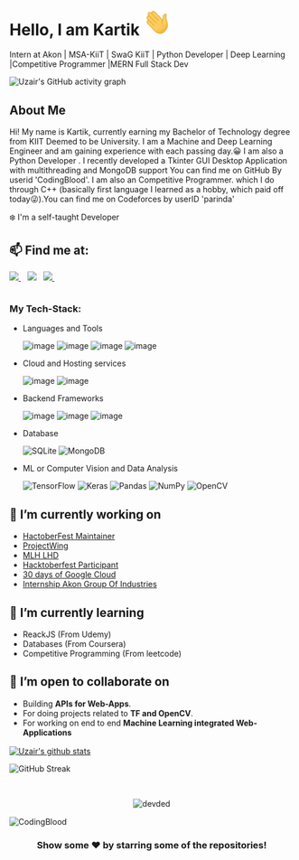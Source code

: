 # Hello, I am Kartik <img src="https://raw.githubusercontent.com/ABSphreak/ABSphreak/master/gifs/Hi.gif" width="50px">
Intern at Akon | MSA-KiiT | SwaG KiiT | Python Developer | Deep Learning |Competitive Programmer |MERN Full Stack Dev

![Uzair's GitHub activity graph](https://activity-graph.herokuapp.com/graph?username=CodingBlood&theme=react-dark&hide_border=true&area=true)



## About Me
Hi!
My name is Kartik, currently earning my Bachelor of Technology degree from KIIT Deemed to be University.
I am a Machine and Deep Learning Engineer and am gaining experience with each passing day.😀
I am also a Python Developer . I recently developed a Tkinter GUI Desktop Application with multithreading and MongoDB support
You can find me on GitHub By userid 'CodingBlood'. I am also an Competitive Programmer. which I do through C++ (basically first language I learned as a hobby, which paid off today😜).You can find me on Codeforces by userID 'parinda'

❄️ I'm a self-taught Developer
## 📫 Find me at:

<table>
  <tr>
    <a href="https://www.linkedin.com/in/kartik-agarwal-9a03911b6/">
    <img src="https://img.shields.io/badge/linkedin-%230077B5.svg?&style=for-the-badge&logo=linkedin&logoColor=white" />
  </a>&nbsp;&nbsp;
   <a href="mailto:kartik.agarwal.192.168@gmail.com"><img src="https://img.shields.io/badge/Gmail-D14836?style=for-the-badge&logo=gmail&logoColor=white"></a>&nbsp;&nbsp;
    <a href="https://codeforces.com/profile/parinda">
    <img src="https://img.shields.io/badge/-CodeForces-FFA116?style=for-the-badge&logo=Codeforces&logoColor=black" />        
  </a>&nbsp;&nbsp;
</table>

### My Tech-Stack:
* Languages and Tools

  ![image](https://img.shields.io/badge/C-00599C?style=for-the-badge&logo=c%2B%2B&logoColor=white)
  ![image](https://img.shields.io/badge/Python-14354C?style=for-the-badge&logo=python&logoColor=white)
  ![image](https://img.shields.io/badge/Javascript-F7DF1E?style=for-the-badge&logo=Javascript&logoColor=black)
  ![image](https://img.shields.io/badge/C++-FF6C37?style=for-the-badge&logo=C&logoColor=white)

* Cloud and Hosting services

  ![image](https://img.shields.io/badge/Heroku-0089D6?style=for-the-badge&logo=Heroku&logoColor=white)
  ![image](https://img.shields.io/badge/Google_Cloud-4285F4?style=for-the-badge&logo=google-cloud&logoColor=white)


* Backend Frameworks


  ![image](https://img.shields.io/badge/Node.js-339933?style=for-the-badge&logo=nodedotjs&logoColor=white)
  ![image](https://img.shields.io/badge/npm-CB3837?style=for-the-badge&logo=npm&logoColor=white)
  ![image](https://img.shields.io/badge/Express.js-000000?style=for-the-badge&logo=express&logoColor=white)



* Database

  <img alt="SQLite" src ="https://img.shields.io/badge/sqlite-%2307405e.svg?&style=for-the-badge&logo=sqlite&logoColor=white"/>
  <img alt="MongoDB" src ="https://img.shields.io/badge/MongoDB-4EA94B?style=for-the-badge&logo=mongodb&logoColor=white"/>

* ML or Computer Vision and Data Analysis

  <img alt="TensorFlow" src="https://img.shields.io/badge/TensorFlow%20-%23FF6F00.svg?&style=for-the-badge&logo=TensorFlow&logoColor=white" />
  <img alt="Keras" src="https://img.shields.io/badge/Keras%20-%23D00000.svg?&style=for-the-badge&logo=Keras&logoColor=white"/>
  <img alt="Pandas" src="https://img.shields.io/badge/pandas%20-%23150458.svg?&style=for-the-badge&logo=pandas&logoColor=white" />
  <img alt="NumPy" src="https://img.shields.io/badge/numpy%20-%23013243.svg?&style=for-the-badge&logo=numpy&logoColor=white" />
  <img alt="OpenCV" src="https://img.shields.io/badge/OpenCV%20-%23D00000.svg?&style=for-the-badge&logo=opencv&logoColor=white" />


 

## 🔭 I’m currently working on
* [HactoberFest Maintainer](https://github.com/CodingBlood/Small_Projects)
* [ProjectWing](https://github.com/MSCKIIT/Gesture-Navigation-System)
* [MLH LHD](https://localhackday.mlh.io/)
* [Hacktoberfest Participant](https://hacktoberfest.digitalocean.com/profile)
* [30 days of Google Cloud](https://www.qwiklabs.com/)
* [Internship Akon Group Of Industries](www.ProjectIsConfidential.com)

## 🌱 I’m currently learning

* ReackJS (From Udemy)
* Databases (From Coursera)
* Competitive Programming (From leetcode)


## 👯 I’m open to collaborate on

* Building **APIs for Web-Apps**.
* For doing projects related to **TF and OpenCV**.
* For working on end to end **Machine Learning integrated Web-Applications**

<a href="https://github.com/CodingBlood">
 <img align="center" src="https://github-readme-stats.vercel.app/api?username=CodingBlood&show_icons=true&theme=dark&line_height=27&title_color=2EDDD5&bg_color=000000&hide_border=1" alt="Uzair's github stats"/>
</a>

![GitHub Streak](https://github-readme-streak-stats.herokuapp.com?user=CodingBlood&theme=great-gatsby&hide_border=true&sideNums=2EDDD5&background=000000&ring=1CC6DD&border=DD2727&currStreakNum=2ACBDD)

<br>
<p align="center"> <img src="https://komarev.com/ghpvc/?username=CodingBlood" alt="devded" /> </p>

<p><img align="center" src="https://github-readme-stats.vercel.app/api/top-langs?username=CodingBlood&show_icons=true&locale=en&layout=compact&bg_color=000000&hide_border=1&title_color=2EDDD5" alt="CodingBlood"/></p>

<div align="center">
  
### Show some ❤️ by starring some of the repositories!

</div>
